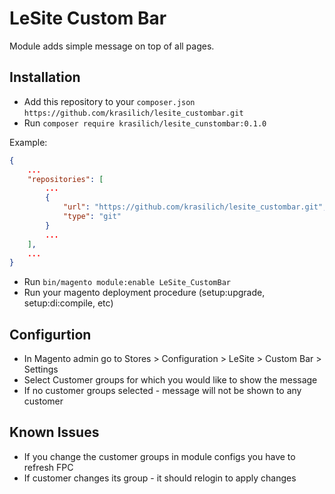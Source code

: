 # LeSite Custom Bar

Module adds simple message on top of all pages.

## Installation

- Add this repository to your ```composer.json``` ```https://github.com/krasilich/lesite_custombar.git```
- Run ```composer require krasilich/lesite_cunstombar:0.1.0```

Example:
```json
{
    ...
    "repositories": [
        ...
        {
            "url": "https://github.com/krasilich/lesite_custombar.git",
            "type": "git"
        }
        ...
    ],
    ...
}
```

- Run ```bin/magento module:enable LeSite_CustomBar```
- Run your magento deployment procedure (setup:upgrade, setup:di:compile, etc)

## Configurtion
- In Magento admin go to Stores > Configuration > LeSite > Custom Bar > Settings
- Select Customer groups for which you would like to show the message
- If no customer groups selected - message will not be shown to any customer

## Known Issues
- If you change the customer groups in module configs you have to refresh FPC
- If customer changes its group - it should relogin to apply changes
